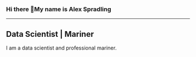 ### Hi there 👋My name is Alex Spradling
---
Data Scientist | Mariner
---

I am a data scientist and professional mariner. 
